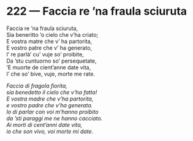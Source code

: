 # 222 — Faccia re ’na fraula sciuruta

Faccia re ’na fraula sciuruta,  
Sia beneritto ’o cielo che v’ha criato;  
E vostra matre che v’ ha partorita,  
E vostro patre che v’ ha generato,  
I’ re parlà’ cu’ vuje so’ proibite,  
Da ’stu cuntuorno so’ persequetate,  
’E muorte de cient’anne date vita,  
I’ che so’ bive, vuje, morte me rate.

_Faccia di fragola fiorita,  
sia benedetto il cielo che v’ha fatta!  
E vostra madre che v’ha partorita,  
e vostro padre che v’ha generata.  
Io di parlar con voi m’hanno proibito  
da ’sti paraggi me ne hanno cacciato.  
Ai morti di cent’anni date vita,  
io che son vivo, voi morte mi date._


